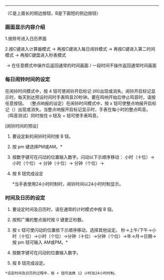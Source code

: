------

（C是上面长的侧边按钮，B是下面短的侧边按钮）

### 画面显示内容介绍

1.按除号进入日历界面

2.按C键进入计算器模式 -> 再按C键进入每日闹铃模式 -> 再按C键进入第二时间模式 -> 再按C键盘进入秒表模式

​    -> 在任意模式中操作后返回通常的时间画面 / 一段时间不操作返回通常时间画面


### 每日闹铃时间的设定

在闹铃时间模式中，按 4 钮可使闹铃开启标记 (llll)出现或消失。闹铃开启标记显示时，每天到达预设时间时手表鸣音20秒钟。要在鸣响开始后停止鸣音时，请按任意按钮。
（整点响报的设定）在闹铃时间模式中，按 x 钮可使整点响报开启标记（）出现或消失。当整点响报开启标记显示时，手表在每小时的整点鸣音。
（鸣音测试）同时按住 o 钮及 + 钮可使手表鸣音。

[闹铃时间的预设]

1. 要设定新的闹铃时间时按 B 钮。

2. 按 pm 键选择PM或AM。*

3. 按数字键可在闪动的位置输入数字。闪动以下示顺序移动：
   小时（十位）-> 小时（个位）-> 分钟（十位）-> 分钟（个位）->

4. 按 B 钮完成设定

   *当手表使用24小时时制时，闹铃时间以24小时时制显示。


### 时间及日历的设定

   1. 要设定时间及日历时，请在通常的计时模式中按 B 钮。

   2. 按照广播的整点报时按 0 键更正秒数。

   3. 按 c 钮可使闪动的位置依下示顺序移动，选择其他设定。
      秒->上午/下午->小时（十位）->小时（个位）->分钟（十位）->分钟（个位）->年->月->日期->
      按 pm 钮可输入 AM或PM。*

   4. 按数字键可在闪动的位置输入数字。

   5. 按 B 钮完成设定。

    *设定时间及日历的过程中，按 + 钮可选换 12 小时及24小时时制。

   
